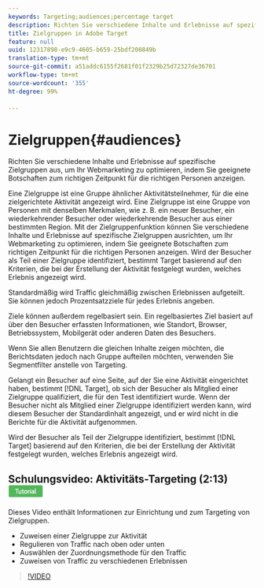 ```yaml
---
keywords: Targeting;audiences;percentage target
description: Richten Sie verschiedene Inhalte und Erlebnisse auf spezifische Zielgruppen in Adobe Target aus, um Ihr Webmarketing zu optimieren, indem Sie geeignete Botschaften zum richtigen Zeitpunkt für die richtigen Personen anzeigen.
title: Zielgruppen in Adobe Target
feature: null
uuid: 12317898-e9c9-4605-b659-25bdf200849b
translation-type: tm+mt
source-git-commit: a51addc6155f2681f01f2329b25d72327de36701
workflow-type: tm+mt
source-wordcount: '355'
ht-degree: 99%

---
```



# Zielgruppen{#audiences}

Richten Sie verschiedene Inhalte und Erlebnisse auf spezifische Zielgruppen aus, um Ihr Webmarketing zu optimieren, indem Sie geeignete Botschaften zum richtigen Zeitpunkt für die richtigen Personen anzeigen.

Eine Zielgruppe ist eine Gruppe ähnlicher Aktivitätsteilnehmer, für die eine zielgerichtete Aktivität angezeigt wird.  Eine Zielgruppe ist eine Gruppe von Personen mit denselben Merkmalen, wie z. B. ein neuer Besucher, ein wiederkehrender Besucher oder wiederkehrende Besucher aus einer bestimmten Region. Mit der Zielgruppenfunktion können Sie verschiedene Inhalte und Erlebnisse auf spezifische Zielgruppen ausrichten, um Ihr Webmarketing zu optimieren, indem Sie geeignete Botschaften zum richtigen Zeitpunkt für die richtigen Personen anzeigen. Wird der Besucher als Teil einer Zielgruppe identifiziert, bestimmt Target basierend auf den Kriterien, die bei der Erstellung der Aktivität festgelegt wurden, welches Erlebnis angezeigt wird.

Standardmäßig wird Traffic gleichmäßig zwischen Erlebnissen aufgeteilt. Sie können jedoch  Prozentsatzziele für jedes Erlebnis angeben.

Ziele können außerdem regelbasiert sein. Ein regelbasiertes Ziel basiert auf über den Besucher erfassten Informationen, wie Standort, Browser, Betriebssystem, Mobilgerät oder anderen Daten des Besuchers.

Wenn Sie allen Benutzern die gleichen Inhalte zeigen möchten, die Berichtsdaten jedoch nach Gruppe aufteilen möchten, verwenden Sie Segmentfilter anstelle von Targeting.

Gelangt ein Besucher auf eine Seite, auf der Sie eine Aktivität eingerichtet haben, bestimmt [!DNL Target], ob sich der Besucher als Mitglied einer Zielgruppe qualifiziert, die für den Test identifiziert wurde. Wenn der Besucher nicht als Mitglied einer Zielgruppe identifiziert werden kann, wird diesem Besucher der Standardinhalt angezeigt, und er wird nicht in die Berichte für die Aktivität aufgenommen.

Wird der Besucher als Teil der Zielgruppe identifiziert, bestimmt [!DNL Target] basierend auf den Kriterien, die bei der Erstellung der Aktivität festgelegt wurden, welches Erlebnis angezeigt wird.

## Schulungsvideo: Aktivitäts-Targeting  (2:13) ![Tutorialzeichen](/help/assets/tutorial.png)

Dieses Video enthält Informationen zur Einrichtung und zum Targeting von Zielgruppen.

* Zuweisen einer Zielgruppe zur Aktivität
* Regulieren von Traffic nach oben oder unten
* Auswählen der Zuordnungsmethode für den Traffic
* Zuweisen von Traffic zu verschiedenen Erlebnissen

>[!VIDEO](https://video.tv.adobe.com/v/17385)

